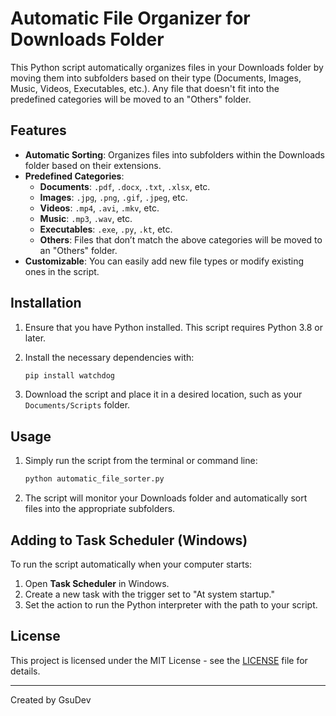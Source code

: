 # Automatic File Organizer for Downloads Folder

This Python script automatically organizes files in your Downloads folder by moving them into subfolders based on their type (Documents, Images, Music, Videos, Executables, etc.). Any file that doesn't fit into the predefined categories will be moved to an "Others" folder.

## Features

- **Automatic Sorting**: Organizes files into subfolders within the Downloads folder based on their extensions.
- **Predefined Categories**:
  - **Documents**: `.pdf`, `.docx`, `.txt`, `.xlsx`, etc.
  - **Images**: `.jpg`, `.png`, `.gif`, `.jpeg`, etc.
  - **Videos**: `.mp4`, `.avi`, `.mkv`, etc.
  - **Music**: `.mp3`, `.wav`, etc.
  - **Executables**: `.exe`, `.py`, `.kt`, etc.
  - **Others**: Files that don’t match the above categories will be moved to an "Others" folder.
- **Customizable**: You can easily add new file types or modify existing ones in the script.

## Installation

1. Ensure that you have Python installed. This script requires Python 3.8 or later.
2. Install the necessary dependencies with:

   ```bash
   pip install watchdog
   ```

3. Download the script and place it in a desired location, such as your `Documents/Scripts` folder.

## Usage

1. Simply run the script from the terminal or command line:

   ```bash
   python automatic_file_sorter.py
   ```

2. The script will monitor your Downloads folder and automatically sort files into the appropriate subfolders.

## Adding to Task Scheduler (Windows)

To run the script automatically when your computer starts:

1. Open **Task Scheduler** in Windows.
2. Create a new task with the trigger set to "At system startup."
3. Set the action to run the Python interpreter with the path to your script.

## License

This project is licensed under the MIT License - see the [LICENSE](LICENSE) file for details.

---

Created by GsuDev